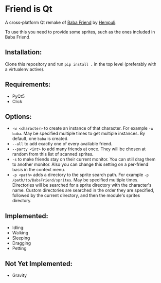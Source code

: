 # Friend is Qt

A cross-platform Qt remake of [Baba Friend](https://hempuli.itch.io/baba-friend)
by [Hempuli](https://www.hempuli.com/).

To use this you need to provide some sprites, such as the ones included in Baba Friend.

## Installation:

Clone this repository and run `pip install .` in the top level (preferably with a virtualenv active).

## Requirements:

- PyQt5
- Click

## Options:

- `-w <character>` to create an instance of that character. For example `-w baba`. 
  May be specified multiple times to get multiple instances. By default, one `baba`
  is created.
- `--all` to add exactly one of every available friend.
- `--party <int>` to add many friends at once. They will be chosen at random from
  this list of scanned sprites.
- `-s` to make friends stay on their current monitor. You can still drag them to
  another monitor. Also you can change this setting on a per-friend basis in the
  context menu.
- `-p <path>` adds a directory to the sprite search path. For example
  `-p /path/to/BabaFriend/sprites`. May be specified multiple times. 
  Directories will be searched for a sprite directory with the character's
  name. Custom directories are searched in the order they are specified,
  followed by the current directory, and then the module's sprites directory.

## Implemented:

- Idling
- Walking
- Sleeping
- Dragging
- Petting

## Not Yet Implemented:

- Gravity

